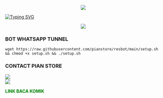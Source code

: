 <p align="center">
  <img src="https://user-images.githubusercontent.com/76937659/153705486-44e6c1b2-74fa-4d44-be1c-36c8fdb83331.gif"/>
  </p>
<a href="https://git.io/typing-svg"><img src="https://readme-typing-svg.demolab.com?font=Capriola&size=29&pause=1000&color=F70000&background=A967EA1B&center=true&vCenter=true&width=435&height=40&lines=BOT+WHATSAP;PIAN+STORE+" alt="Typing SVG" /></a>
<p align="center">
  <img src="https://user-images.githubusercontent.com/76937659/153705486-44e6c1b2-74fa-4d44-be1c-36c8fdb83331.gif"/>
  </p>
  
### BOT WHATSAPP TUNNEL
<pre><code>wget https://raw.githubusercontent.com/pianstore/resbot/main/setup.sh && chmod +x setup.sh && ./setup.sh</code></pre>

### CONTACT PIAN STORE <br>
<a href="https://t.me/PIanstore20" target=”_blank”><img src="https://img.shields.io/static/v1?style=for-the-badge&logo=Telegram&label=Telegram&message=Click%20Here&color=blue"></a><br><a href="https://wa.me/6282192228740" target=”_blank”><img src="https://img.shields.io/static/v1?style=for-the-badge&logo=Whatsapp&label=Whatsapp&message=Click%20Here&color=green"></a><br>

<font color="green"><b>LINK BACA KOMIK</b></font>


